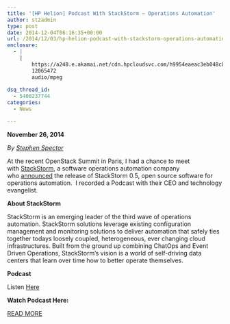 ```yaml
---
title: '[HP Helion] Podcast With StackStorm – Operations Automation'
author: st2admin
type: post
date: 2014-12-04T06:16:35+00:00
url: /2014/12/03/hp-helion-podcast-with-stackstorm-operations-automation/
enclosure:
  - |
    |
        https://a248.e.akamai.net/cdn.hpcloudsvc.com/h9954eaeac3eb048c803bbbd0c809967d/prodaw2//StackStorm_Podcast_final_mon.mp3
        12065472
        audio/mpeg
        
dsq_thread_id:
  - 5408237744
categories:
  - News

---
```

**November 26, 2014**

_By <a href="http://h30499.www3.hp.com/t5/user/viewprofilepage/user-id/1459267" target="_blank">Stephen Spector</a>_

At the recent OpenStack Summit in Paris, I had a chance to meet with <a href="http://stackstorm.com/" target="_blank" rel="nofollow">StackStorm</a>, a software operations automation company who <a href="http://stackstorm.com/2014/11/03/press-release-stackstorm-launches-open-source-software-to-improve-operations-automation/#more-1603" target="_blank" rel="nofollow">announced</a> the release of StackStorm 0.5, open source software for operations automation.  I recorded a Podcast with their CEO and technology evangelist.

**About StackStorm**

StackStorm is an emerging leader of the third wave of operations automation. StackStorm solutions leverage existing configuration management and monitoring solutions to deliver automation that safely ties together todays loosely coupled, heterogeneous, ever changing cloud infrastructures. Built from the ground up combining ChatOps and Event Driven Operations, StackStorm’s vision is a world of self-driving data centers that learn over time how to better operate themselves.

**Podcast**

Listen <a href="https://a248.e.akamai.net/cdn.hpcloudsvc.com/h9954eaeac3eb048c803bbbd0c809967d/prodaw2//StackStorm_Podcast_final_mon.mp3" target="_blank" rel="nofollow">Here</a>

**Watch Podcast Here:**



<a href="http://h30499.www3.hp.com/t5/Grounded-in-the-Cloud/Podcast-with-StackStorm-Operations-Automation/ba-p/6675372#.VH-zz1fF_dd" target="_blank">READ MORE</a>